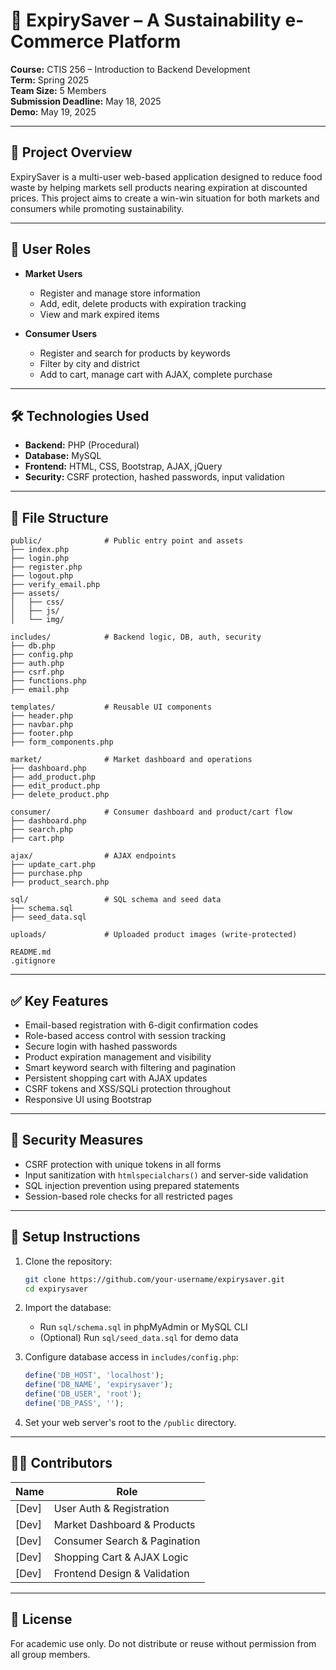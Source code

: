 
# 🛒 ExpirySaver – A Sustainability e-Commerce Platform

**Course:** CTIS 256 – Introduction to Backend Development  
**Term:** Spring 2025  
**Team Size:** 5 Members  
**Submission Deadline:** May 18, 2025  
**Demo:** May 19, 2025  

---

## 📌 Project Overview

ExpirySaver is a multi-user web-based application designed to reduce food waste by helping markets sell products nearing expiration at discounted prices. This project aims to create a win-win situation for both markets and consumers while promoting sustainability.

---

## 👥 User Roles

- **Market Users**
  - Register and manage store information
  - Add, edit, delete products with expiration tracking
  - View and mark expired items

- **Consumer Users**
  - Register and search for products by keywords
  - Filter by city and district
  - Add to cart, manage cart with AJAX, complete purchase

---

## 🛠 Technologies Used

- **Backend:** PHP (Procedural)
- **Database:** MySQL
- **Frontend:** HTML, CSS, Bootstrap, AJAX, jQuery
- **Security:** CSRF protection, hashed passwords, input validation

---

## 📁 File Structure

```
public/              # Public entry point and assets
├── index.php
├── login.php
├── register.php
├── logout.php
├── verify_email.php
├── assets/
│   ├── css/
│   ├── js/
│   └── img/

includes/            # Backend logic, DB, auth, security
├── db.php
├── config.php
├── auth.php
├── csrf.php
├── functions.php
├── email.php

templates/           # Reusable UI components
├── header.php
├── navbar.php
├── footer.php
├── form_components.php

market/              # Market dashboard and operations
├── dashboard.php
├── add_product.php
├── edit_product.php
├── delete_product.php

consumer/            # Consumer dashboard and product/cart flow
├── dashboard.php
├── search.php
├── cart.php

ajax/                # AJAX endpoints
├── update_cart.php
├── purchase.php
├── product_search.php

sql/                 # SQL schema and seed data
├── schema.sql
├── seed_data.sql

uploads/             # Uploaded product images (write-protected)

README.md
.gitignore
```

---

## ✅ Key Features

- Email-based registration with 6-digit confirmation codes
- Role-based access control with session tracking
- Secure login with hashed passwords
- Product expiration management and visibility
- Smart keyword search with filtering and pagination
- Persistent shopping cart with AJAX updates
- CSRF tokens and XSS/SQLi protection throughout
- Responsive UI using Bootstrap

---

## 🔐 Security Measures

- CSRF protection with unique tokens in all forms
- Input sanitization with `htmlspecialchars()` and server-side validation
- SQL injection prevention using prepared statements
- Session-based role checks for all restricted pages

---

## 🧪 Setup Instructions

1. Clone the repository:
   ```bash
   git clone https://github.com/your-username/expirysaver.git
   cd expirysaver
   ```

2. Import the database:
   - Run `sql/schema.sql` in phpMyAdmin or MySQL CLI
   - (Optional) Run `sql/seed_data.sql` for demo data

3. Configure database access in `includes/config.php`:
   ```php
   define('DB_HOST', 'localhost');
   define('DB_NAME', 'expirysaver');
   define('DB_USER', 'root');
   define('DB_PASS', '');
   ```

4. Set your web server's root to the `/public` directory.

---

## 👨‍💻 Contributors

| Name          | Role                      |
|---------------|---------------------------|
| [Dev]      | User Auth & Registration  |
| [Dev]      | Market Dashboard & Products |
| [Dev]      | Consumer Search & Pagination |
| [Dev]      | Shopping Cart & AJAX Logic |
| [Dev]      | Frontend Design & Validation |

---

## 📄 License

For academic use only. Do not distribute or reuse without permission from all group members.
